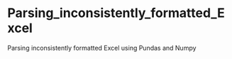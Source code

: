 # Parsing_inconsistently_formatted_Excel
Parsing inconsistently formatted Excel using Pundas and Numpy 
